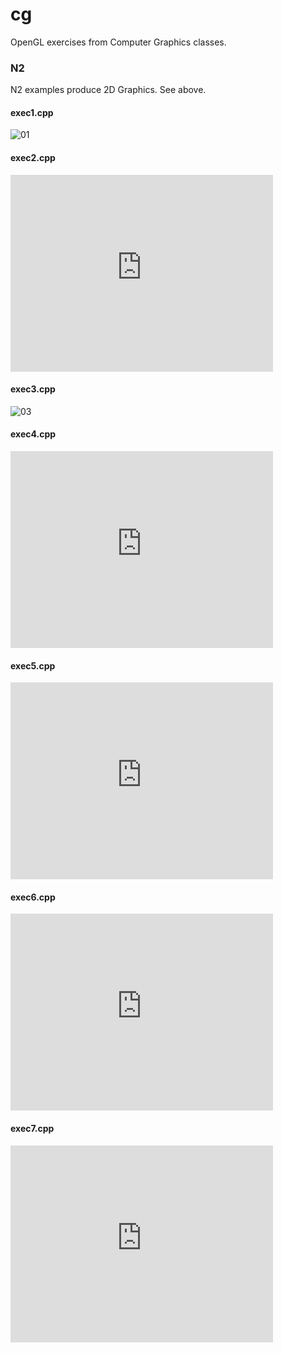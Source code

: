 cg
==

OpenGL exercises from Computer Graphics classes.


### N2

N2 examples produce 2D Graphics. See above.

#### exec1.cpp

![01][1]

#### exec2.cpp

<iframe width="420" height="315" src="https://www.youtube.com/embed/8D89l208cog" frameborder="0" allowfullscreen></iframe>

#### exec3.cpp

![03][2]

#### exec4.cpp

<iframe width="420" height="315" src="https://www.youtube.com/embed/Qs3uzP3WL2w" frameborder="0" allowfullscreen></iframe>

#### exec5.cpp

<iframe width="420" height="315" src="https://www.youtube.com/embed/O7bf7bMmpK4" frameborder="0" allowfullscreen></iframe>

#### exec6.cpp

<iframe width="420" height="315" src="https://www.youtube.com/embed/yaxHi7jWg7k" frameborder="0" allowfullscreen></iframe>

#### exec7.cpp

<iframe width="420" height="315" src="https://www.youtube.com/embed/BwvsaqVkhAI" frameborder="0" allowfullscreen></iframe>


  [1]: http://gcg.inf.furb.br/cg/N2_files/imagens/CG_N2-01.png
  [2]: http://gcg.inf.furb.br/cg/N2_files/imagens/CG_N2-03.png